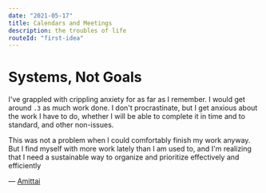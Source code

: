 ```yaml
---
date: "2021-05-17"
title: Calendars and Meetings
description: the troubles of life
routeId: "first-idea"
---
```


# Systems, Not Goals

I've grappled with crippling anxiety for as far as I remember.
I would get around `.3` as much work done.
I don't procrastinate, but I get anxious about the work I have to do,
whether I will be able to complete it in time and to standard,
and other non-issues.

This was not a problem when I could comfortably finish my work
anyway. But I find myself with more work lately than I am used to,
and I'm realizing that I need a sustainable way to organize and prioritize effectively
and efficiently

&mdash; [Amittai][amittai]

[amittai]: https://amittai.studio
